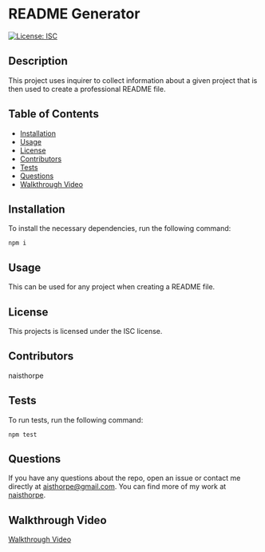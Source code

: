 # README Generator

  [![License: ISC](https://img.shields.io/badge/License-ISC-blue.svg)](https://opensource.org/licenses/ISC)

  ## Description

  This project uses inquirer to collect information about a given project that is then used to create a professional README file.

  ## Table of Contents

  * [Installation](##-installation)
  * [Usage](##-usage)
  * [License](##-license)
  * [Contributors](##-contributors)
  * [Tests](##-tests)
  * [Questions](##-questions)
  * [Walkthrough Video](##-walkthrough-video)

  ## Installation

  To install the necessary dependencies, run the following command:
  ```
  npm i
  ```

  ## Usage

  This can be used for any project when creating a README file.

  ## License

  This projects is licensed under the ISC license.

  ## Contributors

  naisthorpe

  ## Tests

  To run tests, run the following command:
  ```
  npm test
  ```

  ## Questions

  If you have any questions about the repo, open an issue or contact me directly at [aisthorpe@gmail.com](mailto:aisthorpe@gmail.com). You can find more of my work at [naisthorpe](https://www.github.com/naisthorpe).
  
  ## Walkthrough Video
  
  [Walkthrough Video](https://youtu.be/SCWOzyCDqO8)
